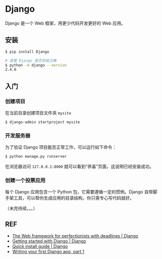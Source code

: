 # Django

Django 是一个 Web 框架，用更少代码开发更好的 Web 应用。

## 安装

```sh
$ pip install Django

# 查看 Django 是否安装正确
$ python -m django --version
2.4.0
```

## 入门

### 创建项目

在当前目录创建项目文件夹 `mysite`

```sh
$ django-admin startproject mysite
```

### 开发服务器

为了验证 Django 项目能否正常工作，可以运行如下命令：

```sh
$ python manage.py runserver
```

在浏览器访问 `127.0.0.1:8000` 就可以看到“恭喜”页面，这说明已经安装成功。

### 创建一个投票应用

每个 Django 应用包含一个 Python 包，它需要遵循一定的惯例。Django 自带脚手架工具，可以帮你生成应用的目录结构，你只需专心写代码就好。

（未完待续。。。）

## REF

- [The Web framework for perfectionists with deadlines | Django][django]
- [Getting started with Django | Django][start]
- [Quick install guide | Django][install]
- [Writing your first Django app, part 1][tut01]

[django]: https://www.djangoproject.com
[start]: https://www.djangoproject.com/start/
[install]: https://docs.djangoproject.com/en/2.0/intro/install/
[tut01]: https://docs.djangoproject.com/en/2.0/intro/tutorial01/